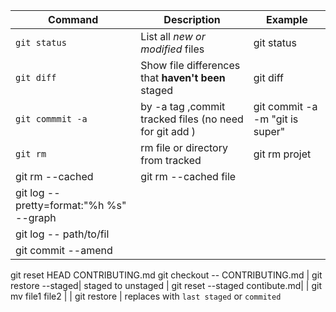 | Command | Description | Example |
| --- | --- | --- |
| `git status` | List all *new or modified* files | git status |
| `git diff` | Show file differences that **haven't been** staged | git diff |
| `git commmit -a` | by -a tag ,commit tracked files (no need for git add ) | git commit -a -m "git is super" |
| `git rm` | rm file or directory from tracked | git rm projet |
| git rm --cached | git rm --cached file|
|git log --pretty=format:"%h %s" --graph|
|git log -- path/to/fil| 
| git commit --amend
git reset HEAD CONTRIBUTING.md
 git checkout -- CONTRIBUTING.md
 | git restore --staged| staged to unstaged | git reset --staged contibute.md|
 | git mv file1 file2 |
 | git restore | replaces with `last staged` or `commited`
 
